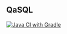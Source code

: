 ## QaSQL
[![Java CI with Gradle](https://github.com/GreeceNut/QaSQL/actions/workflows/main.yml/badge.svg)](https://github.com/GreeceNut/QaSQL/actions/workflows/main.yml)
